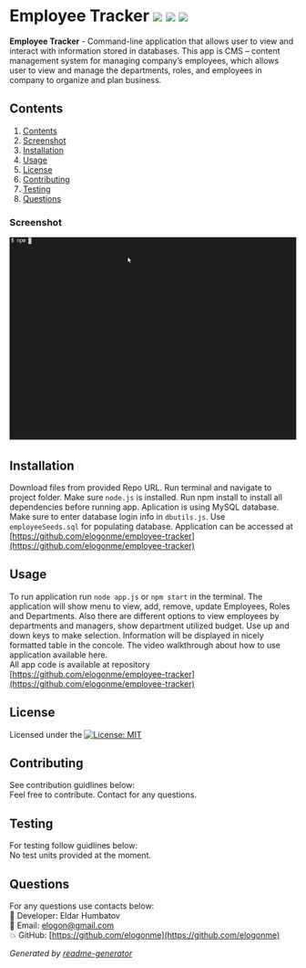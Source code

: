 # Employee Tracker  <img src="https://img.shields.io/badge/javascript%20-%23323330.svg?&style=for-the-badge&logo=javascript&logoColor=%23F7DF1E"/> <img src="https://img.shields.io/badge/node.js%20-%2343853D.svg?&style=for-the-badge&logo=node.js&logoColor=white"/> <img src="https://img.shields.io/badge/mysql-%2300f.svg?&style=for-the-badge&logo=mysql&logoColor=white"/>

  **Employee Tracker** - Command-line application that allows user to view and interact with information stored in databases. This app is CMS – content management system for managing company’s employees, which allows user to view and manage the departments, roles, and employees in company to organize and plan business.
  
## Contents

1. [Contents](#contents)
2. [Screenshot](#screenshot)
3. [Installation](#installation)
4. [Usage](#usage)
5. [License](#license)
6. [Contributing](#contributing)
7. [Testing](#testing)
8. [Questions](#questions)

### Screenshot
![Demo screenshot 1](./img/demo.gif)

## Installation

Download files from provided Repo URL. Run terminal and navigate to project folder. Make sure `node.js` is installed. Run npm install to install all dependencies before running app. Aplication is using MySQL database. Make sure to enter database login info in `dbutils.js`. Use `employeeSeeds.sql` for populating database.
Application can be accessed at [https://github.com/elogonme/employee-tracker](https://github.com/elogonme/employee-tracker)

## Usage

To run application run `node app.js` or `npm start` in the terminal. The application will show menu to view, add, remove, update Employees, Roles and Departments. Also there are different options to view employees by departments and managers, show department utilized budget. Use up and down keys to make selection. Information will be displayed in nicely formatted table in the concole. The video walkthrough about how to use application available here.  
All app code is available at repository [https://github.com/elogonme/employee-tracker](https://github.com/elogonme/employee-tracker)

## License

Licensed under the [![License: MIT](https://img.shields.io/badge/License-MIT-yellow.svg)](https://opensource.org/licenses/MIT)

## Contributing

See contribution guidlines below:  
Feel free to contribute. Contact for any questions.

## Testing

For testing follow guidlines below:  
No test units provided at the moment.

## Questions

For any questions use contacts below:  
        :construction_worker: Developer: Eldar Humbatov  
        :email: Email: [elogon@gmail.com](mailto:elogon@gmail.com)  
        :boom: GitHub: [https://github.com/elogonme](https://github.com/elogonme)
  
  *Generated by [readme-generator](https://github.com/elogonme/readme-generator/)*
  